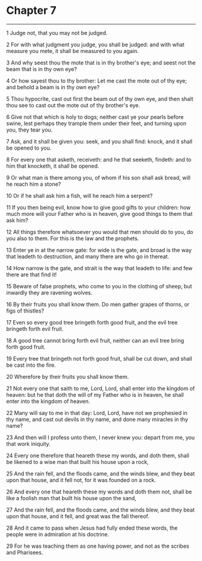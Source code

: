 # Chapter 7

***

1 Judge not, that you may not be judged.

2 For with what judgment you judge, you shall be judged: and with what measure you mete, it shall be measured to you again.

3 And why seest thou the mote that is in thy brother's eye; and seest not the beam that is in thy own eye?

4 Or how sayest thou to thy brother: Let me cast the mote out of thy eye; and behold a beam is in thy own eye?

5 Thou hypocrite, cast out first the beam out of thy own eye, and then shalt thou see to cast out the mote out of thy brother's eye.

6 Give not that which is holy to dogs; neither cast ye your pearls before swine, lest perhaps they trample them under their feet, and turning upon you, they tear you.

7 Ask, and it shall be given you: seek, and you shall find: knock, and it shall be opened to you.

8 For every one that asketh, receiveth: and he that seeketh, findeth: and to him that knocketh, it shall be opened.

9 Or what man is there among you, of whom if his son shall ask bread, will he reach him a stone?

10 Or if he shall ask him a fish, will he reach him a serpent?

11 If you then being evil, know how to give good gifts to your children: how much more will your Father who is in heaven, give good things to them that ask him?

12 All things therefore whatsoever you would that men should do to you, do you also to them. For this is the law and the prophets.

13 Enter ye in at the narrow gate: for wide is the gate, and broad is the way that leadeth to destruction, and many there are who go in thereat.

14 How narrow is the gate, and strait is the way that leadeth to life: and few there are that find it!

15 Beware of false prophets, who come to you in the clothing of sheep, but inwardly they are ravening wolves.

16 By their fruits you shall know them. Do men gather grapes of thorns, or figs of thistles?

17 Even so every good tree bringeth forth good fruit, and the evil tree bringeth forth evil fruit.

18 A good tree cannot bring forth evil fruit, neither can an evil tree bring forth good fruit.

19 Every tree that bringeth not forth good fruit, shall be cut down, and shall be cast into the fire.

20 Wherefore by their fruits you shall know them.

21 Not every one that saith to me, Lord, Lord, shall enter into the kingdom of heaven: but he that doth the will of my Father who is in heaven, he shall enter into the kingdom of heaven.

22 Many will say to me in that day: Lord, Lord, have not we prophesied in thy name, and cast out devils in thy name, and done many miracles in thy name?

23 And then will I profess unto them, I never knew you: depart from me, you that work iniquity.

24 Every one therefore that heareth these my words, and doth them, shall be likened to a wise man that built his house upon a rock,

25 And the rain fell, and the floods came, and the winds blew, and they beat upon that house, and it fell not, for it was founded on a rock.

26 And every one that heareth these my words and doth them not, shall be like a foolish man that built his house upon the sand,

27 And the rain fell, and the floods came, and the winds blew, and they beat upon that house, and it fell, and great was the fall thereof.

28 And it came to pass when Jesus had fully ended these words, the people were in admiration at his doctrine.

29 For he was teaching them as one having power, and not as the scribes and Pharisees.

